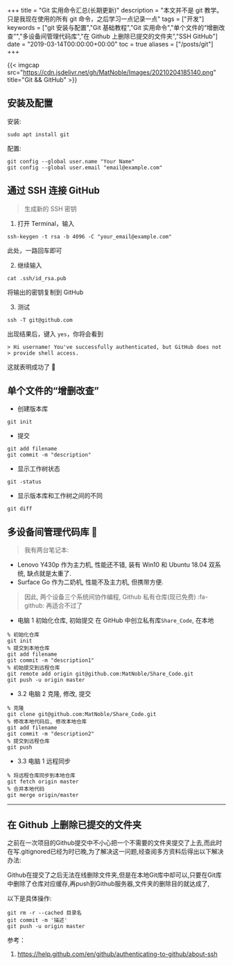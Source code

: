 +++
title = "Git 实用命令汇总(长期更新)"
description = "本文并不是 git 教学。只是我现在使用的所有 git 命令，之后学习一点记录一点"
tags = ["开发"]
keywords = ["git 安装与配置","Git 基础教程","Git 实用命令","单个文件的“增删改查”","多设备间管理代码库","在 Github 上删除已提交的文件夹","SSH GitHub"]
date = "2019-03-14T00:00:00+00:00"
toc = true
aliases = ["/posts/git"]
+++

{{< imgcap src="https://cdn.jsdelivr.net/gh/MatNoble/Images/20210204185140.png" title="Git && GitHub" >}}

## 安装及配置

安装:

```shell
sudo apt install git
```

配置:

```shell
git config --global user.name "Your Name"
git config --global user.email "email@example.com"
```

## 通过 SSH 连接 GitHub

> 生成新的 SSH 密钥

1. 打开 Terminal，输入
```shell
ssh-keygen -t rsa -b 4096 -C "your_email@example.com"
```

此处，一路回车即可

2. 继续输入
```shell
cat .ssh/id_rsa.pub
```

将输出的密钥复制到 GitHub

3. 测试
```shell
ssh -T git@github.com
```

出现结果后，键入 `yes`，你将会看到
```shell
> Hi username! You've successfully authenticated, but GitHub does not
> provide shell access.
```

这就表明成功了 🎉

## 单个文件的“增删改查”

- 创建版本库

```shell
git init
```

- 提交

```shell
git add filename
git commit -m "description"
```

- 显示工作树状态

```shell
git -status	
```

- 显示版本库和工作树之间的不同

```shell
git diff
```

## 多设备间管理代码库 🖖

> 我有两台笔记本: 
- Lenovo Y430p 作为主力机, 性能还不错, 装有 Win10 和 Ubuntu 18.04 双系统, 缺点就是太重了. 
- Surface Go 作为二奶机, 性能不及主力机, 但携带方便.  

> 因此, 两个设备三个系统间协作编程, Github 私有仓库(现已免费) :fa-github: 再适合不过了 

- 电脑 1 初始化仓库, 初始提交
在 GitHub 中创立私有库`Share_Code`, 在本地

```shell
% 初始化仓库
git init
% 提交到本地仓库
git add filename
git commit -m "description1"
% 初始提交到远程仓库
git remote add origin git@github.com:MatNoble/Share_Code.git
git push -u origin master
```
- 3.2 电脑 2 克隆, 修改, 提交

```shell
% 克隆
git clone git@github.com:MatNoble/Share_Code.git
% 修改本地代码后, 修改本地仓库
git add filename
git commit -m "description2"
% 提交到远程仓库
git push
```

- 3.3 电脑 1 远程同步

```shell
% 将远程仓库同步到本地仓库
git fetch origin master
% 合并本地代码
git merge origin/master
```

<hr />

## 在 Github 上删除已提交的文件夹

之前在一次项目的Github提交中不小心把一个不需要的文件夹提交了上去,而此时在写.gitignored已经为时已晚,为了解决这一问题,经查阅多方资料后得出以下解决办法:

Github在提交了之后无法在线删除文件夹,但是在本地Git库中却可以,只要在Git库中删除了仓库对应缓存,再push到Github服务器,文件夹的删除目的就达成了,

以下是具体操作:

```shell
git rm -r --cached 目录名
git commit -m '描述'
git push -u origin master
```

参考：

1. https://help.github.com/en/github/authenticating-to-github/about-ssh
